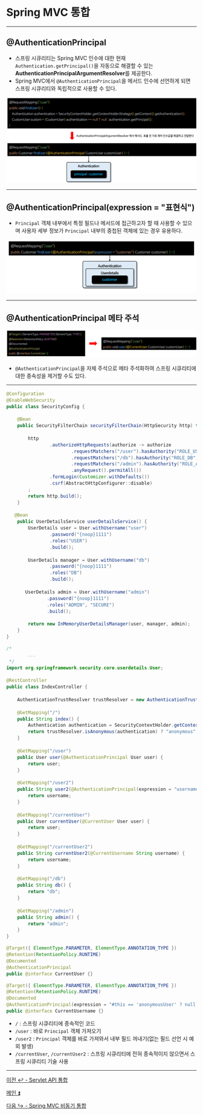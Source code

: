 # Spring MVC 통합

---

## @AuthenticationPrincipal

- 스프링 시큐리티는 Spring MVC 인수에 대한 현재 `Authentication.getPrincipal()`을 자동으로 해결할 수 있는 **AuthenticationPrincipalArgumentResolver**를 제공한다.
- Spring MVC에서 `@AuthenticationPrincipal`을 메서드 인수에 선언하게 되면 스프링 시큐리티와 독립적으로 사용할 수 있다.

![img_3.png](image/img_3.png)

---

## @AuthenticationPrincipal(expression = "표현식")

- `Principal` 객체 내부에서 특정 필드나 메서드에 접근하고자 할 때 사용할 수 있으며 사용자 세부 정보가 `Principal` 내부의 중첩된 객체에 있는 경우 유용하다.

![img_4.png](image/img_4.png)

---

## @AuthenticationPrincipal 메타 주석

![img_5.png](image/img_5.png)

- `@AuthenticationPrincipal`을 자체 주석으로 메타 주석화하여 스프링 시큐리티에 대한 종속성을 제거할 수도 있다.

---

```java
@Configuration
@EnableWebSecurity
public class SecurityConfig {

    @Bean
    public SecurityFilterChain securityFilterChain(HttpSecurity http) throws Exception {

        http
                .authorizeHttpRequests(authorize -> authorize
                        .requestMatchers("/user").hasAuthority("ROLE_USER")
                        .requestMatchers("/db").hasAuthority("ROLE_DB")
                        .requestMatchers("/admin").hasAuthority("ROLE_ADMIN")
                        .anyRequest().permitAll())
                .formLogin(Customizer.withDefaults())
                .csrf(AbstractHttpConfigurer::disable)
        ;
        return http.build();
    }

   @Bean
    public UserDetailsService userDetailsService() {
        UserDetails user = User.withUsername("user")
                .password("{noop}1111")
                .roles("USER")
                .build();

        UserDetails manager = User.withUsername("db")
                .password("{noop}1111")
                .roles("DB")
                .build();

       UserDetails admin = User.withUsername("admin")
               .password("{noop}1111")
               .roles("ADMIN", "SECURE")
               .build();

        return new InMemoryUserDetailsManager(user, manager, admin);
    }
}
```
```java
/*
        ...
 */
import org.springframework.security.core.userdetails.User;

@RestController
public class IndexController {

    AuthenticationTrustResolver trustResolver = new AuthenticationTrustResolverImpl();

    @GetMapping("/")
    public String index() {
        Authentication authentication = SecurityContextHolder.getContextHolderStrategy().getContext().getAuthentication();
        return trustResolver.isAnonymous(authentication) ? "anonymous" : "authenticated";
    }

    @GetMapping("/user")
    public User user(@AuthenticationPrincipal User user) {
        return user;
    }

    @GetMapping("/user2")
    public String user2(@AuthenticationPrincipal(expression = "username") String username) {
        return username;
    }

    @GetMapping("/currentUser")
    public User currentUser(@CurrentUser User user) {
        return user;
    }

    @GetMapping("/currentUser2")
    public String currentUser2(@CurrentUsername String username) {
        return username;
    }

    @GetMapping("/db")
    public String db() {
        return "db";
    }

    @GetMapping("/admin")
    public String admin() {
        return "admin";
    }
}
```
```java
@Target({ ElementType.PARAMETER, ElementType.ANNOTATION_TYPE })
@Retention(RetentionPolicy.RUNTIME)
@Documented
@AuthenticationPrincipal
public @interface CurrentUser {}
```
```java
@Target({ ElementType.PARAMETER, ElementType.ANNOTATION_TYPE })
@Retention(RetentionPolicy.RUNTIME)
@Documented
@AuthenticationPrincipal(expression = "#this == 'anonymousUser' ? null : username") //this = Principal, null 미체크 시 오류
public @interface CurrentUsername {}
```

- `/` : 스프링 시큐리티에 종속적인 코드
- `/user` : 바로 `Principal` 객체 가져오기
- `/user2` : `Principal` 객체를 바로 가져와서 내부 필드 꺼내기(없는 필드 선언 시 예외 발생)
- `/currentUser`, `/currentUser2` : 스프링 시큐리티에 전혀 종속적이지 않으면서 스프링 시큐리티 기술 사용

---

[이전 ↩️ - Servlet API 통합](https://github.com/genesis12345678/TIL/blob/main/Spring/security/security/Integration/Servlet.md)

[메인 ⏫](https://github.com/genesis12345678/TIL/blob/main/Spring/security/security/main.md)

[다음 ↪️ - Spring MVC 비동기 통합](https://github.com/genesis12345678/TIL/blob/main/Spring/security/security/Integration/SpringMVCAsync.md)